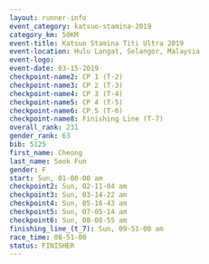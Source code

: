 ```yaml
---
layout: runner-info 
event_category: katsuo-stamina-2019 
category_km: 50KM 
event-title: Katsuo Stamina Titi Ultra 2019 
event-location: Hulu Langat, Selangor, Malaysia 
event-logo: 
event-date: 03-15-2019 
checkpoint-name2: CP 1 (T-2) 
checkpoint-name3: CP 2 (T-3) 
checkpoint-name4: CP 3 (T-4) 
checkpoint-name5: CP 4 (T-5) 
checkpoint-name6: CP 5 (T-6) 
checkpoint-name8: Finishing Line (T-7) 
overall_rank: 231
gender_rank: 63
bib: 5125
first_name: Cheong
last_name: Sook Fun
gender: F
start: Sun, 01-00-00 am
checkpoint2: Sun, 02-11-04 am
checkpoint3: Sun, 03-14-22 am
checkpoint4: Sun, 05-16-43 am
checkpoint5: Sun, 07-05-14 am
checkpoint6: Sun, 08-08-55 am
finishing_line_(t_7): Sun, 09-51-00 am
race_time: 08-51-00
status: FINISHER
---
```


